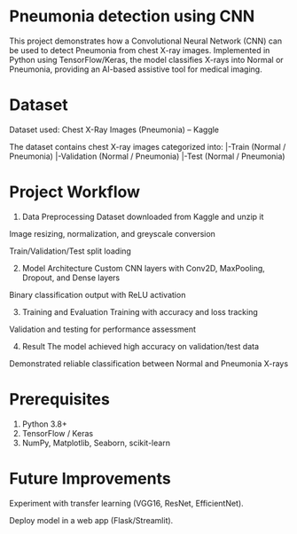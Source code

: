 # Pneumonia detection using CNN
This project demonstrates how a Convolutional Neural Network (CNN) can be used to detect Pneumonia from chest X-ray images. Implemented in Python using TensorFlow/Keras, the model classifies X-rays into Normal or Pneumonia, providing an AI-based assistive tool for medical imaging.

# Dataset

Dataset used: Chest X-Ray Images (Pneumonia) – Kaggle

The dataset contains chest X-ray images categorized into:
|-Train (Normal / Pneumonia)
|-Validation (Normal / Pneumonia)
|-Test (Normal / Pneumonia)

# Project Workflow

1. Data Preprocessing
Dataset downloaded from Kaggle and unzip it

Image resizing, normalization, and greyscale conversion

Train/Validation/Test split loading

2. Model Architecture
Custom CNN layers with Conv2D, MaxPooling, Dropout, and Dense layers

Binary classification output with ReLU activation

3. Training and Evaluation
Training with accuracy and loss tracking

Validation and testing for performance assessment

4. Result
The model achieved high accuracy on validation/test data

Demonstrated reliable classification between Normal and Pneumonia X-rays

# Prerequisites
1. Python 3.8+
2. TensorFlow / Keras
3. NumPy, Matplotlib, Seaborn, scikit-learn

# Future Improvements

Experiment with transfer learning (VGG16, ResNet, EfficientNet).

Deploy model in a web app (Flask/Streamlit).
